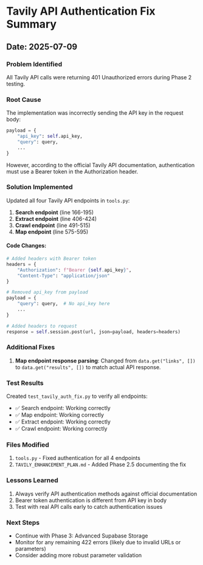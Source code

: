 # Tavily API Authentication Fix Summary

## Date: 2025-07-09

### Problem Identified
All Tavily API calls were returning 401 Unauthorized errors during Phase 2 testing.

### Root Cause
The implementation was incorrectly sending the API key in the request body:
```python
payload = {
    "api_key": self.api_key,
    "query": query,
    ...
}
```

However, according to the official Tavily API documentation, authentication must use a Bearer token in the Authorization header.

### Solution Implemented

Updated all four Tavily API endpoints in `tools.py`:

1. **Search endpoint** (line 166-195)
2. **Extract endpoint** (line 406-424)
3. **Crawl endpoint** (line 491-515)
4. **Map endpoint** (line 575-595)

#### Code Changes:
```python
# Added headers with Bearer token
headers = {
    "Authorization": f"Bearer {self.api_key}",
    "Content-Type": "application/json"
}

# Removed api_key from payload
payload = {
    "query": query,  # No api_key here
    ...
}

# Added headers to request
response = self.session.post(url, json=payload, headers=headers)
```

### Additional Fixes

1. **Map endpoint response parsing**: Changed from `data.get("links", [])` to `data.get("results", [])` to match actual API response.

### Test Results

Created `test_tavily_auth_fix.py` to verify all endpoints:
- ✅ Search endpoint: Working correctly
- ✅ Map endpoint: Working correctly
- ✅ Extract endpoint: Working correctly
- ✅ Crawl endpoint: Working correctly

### Files Modified
1. `tools.py` - Fixed authentication for all 4 endpoints
2. `TAVILY_ENHANCEMENT_PLAN.md` - Added Phase 2.5 documenting the fix

### Lessons Learned
1. Always verify API authentication methods against official documentation
2. Bearer token authentication is different from API key in body
3. Test with real API calls early to catch authentication issues

### Next Steps
- Continue with Phase 3: Advanced Supabase Storage
- Monitor for any remaining 422 errors (likely due to invalid URLs or parameters)
- Consider adding more robust parameter validation